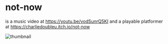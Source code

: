 # not-now

is a music video at https://youtu.be/vodSunrQ5KI and a playable platformer at https://charliedoubleu.itch.io/not-now

![thumbnail](https://user-images.githubusercontent.com/92770544/211179518-c08561b0-8b72-4f36-90a3-8531ebad48ec.png)
